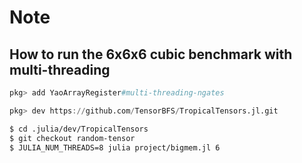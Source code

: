 # Note

## How to run the 6x6x6 cubic benchmark with multi-threading

```julia
pkg> add YaoArrayRegister#multi-threading-ngates

pkg> dev https://github.com/TensorBFS/TropicalTensors.jl.git
```

```bash
$ cd .julia/dev/TropicalTensors
$ git checkout random-tensor
$ JULIA_NUM_THREADS=8 julia project/bigmem.jl 6
```
